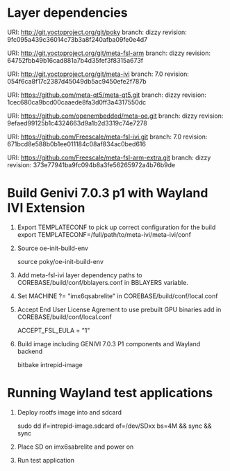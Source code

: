 Layer dependencies
=====================================================

URI: http://git.yoctoproject.org/git/poky
branch: dizzy
revision: 9fc095a439c36014c73b3a8f240afba09fe0e4d7

URI: http://git.yoctoproject.org/git/meta-fsl-arm
branch: dizzy
revision: 64752fbb49b16cad881a7b4d35fef3f8315a673f

URI: http://git.yoctoproject.org/git/meta-ivi
branch: 7.0
revision: 054f6ca8f17c2387d45049db5ac9450efe2f787b

URI: https://github.com/meta-qt5/meta-qt5.git
branch: dizzy
revision: 1cec680ca9bcd00caaede8fa3d0ff3a4317550dc

URI: https://github.com/openembedded/meta-oe.git
branch: dizzy
revision: 9efaed99125b1c4324663d9a1b2d3319c74e7278

URI: https://github.com/Freescale/meta-fsl-ivi.git
branch: 7.0
revision: 671bcd8e588b0b1ee011184c08af834ac0bed616

URI: https://github.com/Freescale/meta-fsl-arm-extra.git
branch: dizzy
revision: 373e77941ba9fc094b8a3fe56265972a4b76b9de



Build Genivi 7.0.3 p1 with Wayland IVI Extension
=====================================================

1. Export TEMPLATECONF to pick up correct configuration for the build
export TEMPLATECONF=/full/path/to/meta-ivi/meta-ivi/conf

2. Source oe-init-build-env

	source poky/oe-init-build-env

3. Add meta-fsl-ivi layer dependency paths to COREBASE/build/conf/bblayers.conf
   in BBLAYERS variable.

4. Set MACHINE ?= "imx6qsabrelite" in COREBASE/build/conf/local.conf

5. Accept End User License Agrement to use prebuilt GPU binaries
   add in COREBASE/build/conf/local.conf

	ACCEPT_FSL_EULA = "1"

6. Build image including GENIVI 7.0.3 P1 components and Wayland backend

	bitbake intrepid-image



Running Wayland test applications
=====================================================

1. Deploy rootfs image into and sdcard

	sudo dd if=intrepid-image.sdcard of=/dev/SDxx bs=4M && sync && sync

2. Place SD on imx6sabrelite and power on

3. Run test application
